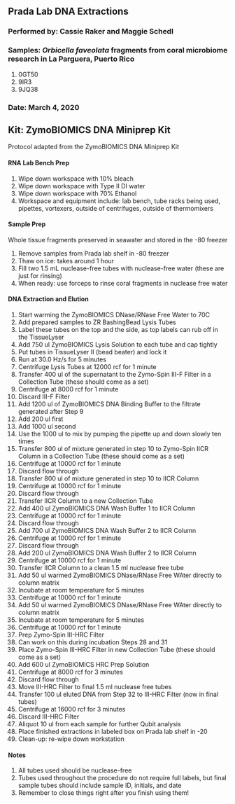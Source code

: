 ## Prada Lab DNA Extractions
### Performed by: Cassie Raker and Maggie Schedl
### Samples: *Orbicella faveolata* fragments from coral microbiome research in La Parguera, Puerto Rico
1. 0GT50
2. 9IR3
3. 9JQ38

### Date: March 4, 2020

## Kit: ZymoBIOMICS DNA Miniprep Kit
Protocol adapted from the ZymoBIOMICS DNA Miniprep Kit

#### RNA Lab Bench Prep
1. Wipe down workspace  with 10% bleach
2. Wipe down workspace  with Type II DI water
3. Wipe down workspace with 70% Ethanol
4. Workspace and equipment include: lab bench, tube racks being used, pipettes, vortexers, outside of centrifuges, outside of thermomixers

#### Sample Prep
Whole tissue fragments preserved in seawater and stored in the -80 freezer

1. Remove samples from Prada lab shelf in -80 freezer
2. Thaw on ice: takes around 1 hour
3. Fill two 1.5 mL nuclease-free tubes with nuclease-free water (these are just for rinsing)
4. When ready: use forceps to rinse coral fragments in nuclease free water

#### DNA Extraction and Elution
1. Start warming the ZymoBIOMICS DNase/RNase Free Water to 70C
2. Add prepared samples to ZR BashingBead Lysis Tubes
  1. Label these tubes on the top and the side, as top labels can rub off in the TissueLyser 
3. Add 750 ul ZymoBIOMICS Lysis Solution to each tube and cap tightly
4. Put tubes in TissueLyser II (bead beater) and lock it
5. Run at 30.0 Hz/s for 5 minutes
6. Centrifuge Lysis Tubes at 12000 rcf for 1 minute
7. Transfer 400 ul of the supernatant to the Zymo-Spin III-F Filter in a Collection Tube (these should come as a set)
8. Centrifuge at 8000 rcf for 1 minute
9. Discard III-F Filter
10. Add 1200 ul of ZymoBIOMICS DNA Binding Buffer to the filtrate generated after Step 9
  1. Add 200 ul first
  2. Add 1000 ul second
  3. Use the 1000 ul to mix by pumping the pipette up and down slowly ten times
11. Transfer 800 ul of mixture generated in step 10 to Zymo-Spin IICR Column in a Collection Tube (these should come as a set)
12. Centrifuge at 10000 rcf for 1 minute
13. Discard flow through
14. Transfer 800 ul of mixture generated in step 10 to IICR Column
15. Centrifuge at 10000 rcf for 1 minute
16. Discard flow through
17. Transfer IICR Column to a new Collection Tube
18. Add 400 ul ZymoBIOMICS DNA Wash Buffer 1 to IICR Column
19. Centrifuge at 10000 rcf for 1 minute
20. Discard flow through
21. Add 700 ul ZymoBIOMICS DNA Wash Buffer 2 to IICR Column
22. Centrifuge at 10000 rcf for 1 minute
23. Discard flow through
24. Add 200 ul ZymoBIOMICS DNA Wash Buffer 2 to IICR Column
25. Centrifuge at 10000 rcf for 1 minute
26. Transfer IICR Column to a clean 1.5 ml nuclease free tube
27. Add 50 ul warmed ZymoBIOMICS DNase/RNase Free WAter directly to column matrix
28. Incubate at room temperature for 5 minutes
29. Centrifuge at 10000 rcf for 1 minute
30. Add 50 ul warmed ZymoBIOMICS DNase/RNase Free WAter directly to column matrix
31. Incubate at room temperature for 5 minutes
32. Centrifuge at 10000 rcf for 1 minute
33. Prep Zymo-Spin III-HRC Filter
  1. Can work on this during incubation Steps 28 and 31
  2. Place Zymo-Spin III-HRC Filter in new Collection Tube (these should come as a set)
  3. Add 600 ul ZymoBIOMICS HRC Prep Solution
  4. Centrifuge at 8000 rcf for 3 minutes
  5. Discard flow through
  6. Move III-HRC Filter to final 1.5 ml nuclease free tubes
34. Transfer 100 ul eluted DNA from Step 32 to III-HRC Filter (now in final tubes)
35. Centrifuge at 16000 rcf for 3 minutes
36. Discard III-HRC Filter
37. Aliquot 10 ul from each sample for further Qubit analysis
38. Place finished extractions in labeled box on Prada lab shelf in -20
39. Clean-up: re-wipe down workstation

#### Notes
1. All tubes used should be nuclease-free
2. Tubes used throughout the procedure do not require full labels, but final sample tubes should include sample ID, initials, and date
3. Remember to close things right after you finish using them!
